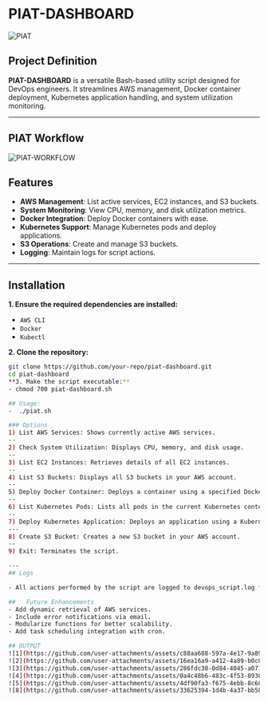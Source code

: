 # PIAT-DASHBOARD
![PIAT](https://github.com/user-attachments/assets/39b07b55-f87d-4887-926c-2bace970df42)

## Project Definition
**PIAT-DASHBOARD** is a versatile Bash-based utility script designed for DevOps engineers. It streamlines AWS management, Docker container deployment, Kubernetes application handling, and system utilization monitoring.

---
## PIAT Workflow
![PIAT-WORKFLOW](https://github.com/user-attachments/assets/e14b24c9-2c6d-45f2-8899-7594782d9edf)

## Features
- **AWS Management**: List active services, EC2 instances, and S3 buckets.  
- **System Monitoring**: View CPU, memory, and disk utilization metrics.  
- **Docker Integration**: Deploy Docker containers with ease.  
- **Kubernetes Support**: Manage Kubernetes pods and deploy applications.  
- **S3 Operations**: Create and manage S3 buckets.  
- **Logging**: Maintain logs for script actions.  

---

## Installation
**1. Ensure the required dependencies are installed:**  
   - `AWS CLI`
   - `Docker`
   - `Kubectl`

**2. Clone the repository:**
   ```bash
   git clone https://github.com/your-repo/piat-dashboard.git
   cd piat-dashboard
**3. Make the script executable:**
- chmod 700 piat-dashboard.sh

## Usage:
-  ./piat.sh

### Options
1) List AWS Services: Shows currently active AWS services.
--
2) Check System Utilization: Displays CPU, memory, and disk usage.
--
3) List EC2 Instances: Retrieves details of all EC2 instances.
--
4) List S3 Buckets: Displays all S3 buckets in your AWS account.
--
5) Deploy Docker Container: Deploys a container using a specified Docker image.
--
6) List Kubernetes Pods: Lists all pods in the current Kubernetes context.
--
7) Deploy Kubernetes Application: Deploys an application using a Kubernetes YAML file.
---
8) Create S3 Bucket: Creates a new S3 bucket in your AWS account.
--
9) Exit: Terminates the script.

---
## Logs

- All actions performed by the script are logged to devops_script.log for auditing and debugging purposes.

##   Future Enhancements
- Add dynamic retrieval of AWS services.
- Include error notifications via email.
- Modularize functions for better scalability.
- Add task scheduling integration with cron.

## OUTPUT
![1](https://github.com/user-attachments/assets/c88aa688-597a-4e17-9a89-21d276c419c7)
![2](https://github.com/user-attachments/assets/16ea16a9-a412-4a89-b0c0-33c87a88be7f)
![3](https://github.com/user-attachments/assets/286fdc38-0d84-4045-a071-08315619e7bc)
![4](https://github.com/user-attachments/assets/0a4c48b6-483c-4f53-8930-57d6fbdb043d)
![5](https://github.com/user-attachments/assets/4df90fa3-f675-4ebb-8c68-92c38ccd4791)
![8](https://github.com/user-attachments/assets/33625394-1d4b-4a37-bb58-8b8009af3026)

